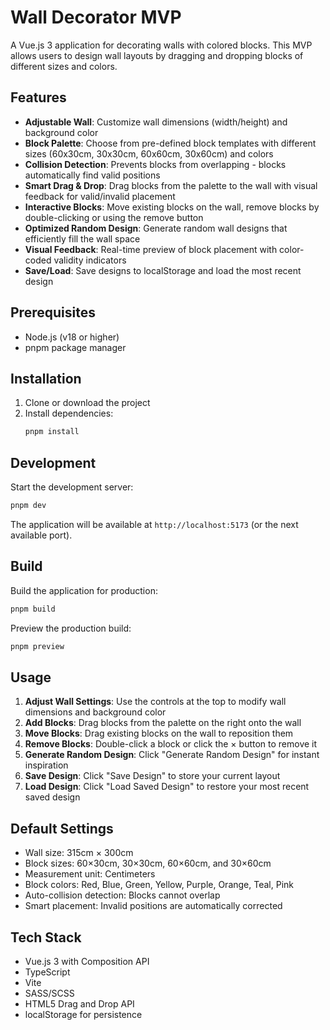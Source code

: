 # Wall Decorator MVP

A Vue.js 3 application for decorating walls with colored blocks. This MVP allows users to design wall layouts by dragging and dropping blocks of different sizes and colors.

## Features

- **Adjustable Wall**: Customize wall dimensions (width/height) and background color
- **Block Palette**: Choose from pre-defined block templates with different sizes (60x30cm, 30x30cm, 60x60cm, 30x60cm) and colors
- **Collision Detection**: Prevents blocks from overlapping - blocks automatically find valid positions
- **Smart Drag & Drop**: Drag blocks from the palette to the wall with visual feedback for valid/invalid placement
- **Interactive Blocks**: Move existing blocks on the wall, remove blocks by double-clicking or using the remove button
- **Optimized Random Design**: Generate random wall designs that efficiently fill the wall space
- **Visual Feedback**: Real-time preview of block placement with color-coded validity indicators
- **Save/Load**: Save designs to localStorage and load the most recent design

## Prerequisites

- Node.js (v18 or higher)
- pnpm package manager

## Installation

1. Clone or download the project
2. Install dependencies:
   ```bash
   pnpm install
   ```

## Development

Start the development server:
```bash
pnpm dev
```

The application will be available at `http://localhost:5173` (or the next available port).

## Build

Build the application for production:
```bash
pnpm build
```

Preview the production build:
```bash
pnpm preview
```

## Usage

1. **Adjust Wall Settings**: Use the controls at the top to modify wall dimensions and background color
2. **Add Blocks**: Drag blocks from the palette on the right onto the wall
3. **Move Blocks**: Drag existing blocks on the wall to reposition them
4. **Remove Blocks**: Double-click a block or click the × button to remove it
5. **Generate Random Design**: Click "Generate Random Design" for instant inspiration
6. **Save Design**: Click "Save Design" to store your current layout
7. **Load Design**: Click "Load Saved Design" to restore your most recent saved design

## Default Settings

- Wall size: 315cm × 300cm
- Block sizes: 60×30cm, 30×30cm, 60×60cm, and 30×60cm
- Measurement unit: Centimeters
- Block colors: Red, Blue, Green, Yellow, Purple, Orange, Teal, Pink
- Auto-collision detection: Blocks cannot overlap
- Smart placement: Invalid positions are automatically corrected

## Tech Stack

- Vue.js 3 with Composition API
- TypeScript
- Vite
- SASS/SCSS
- HTML5 Drag and Drop API
- localStorage for persistence